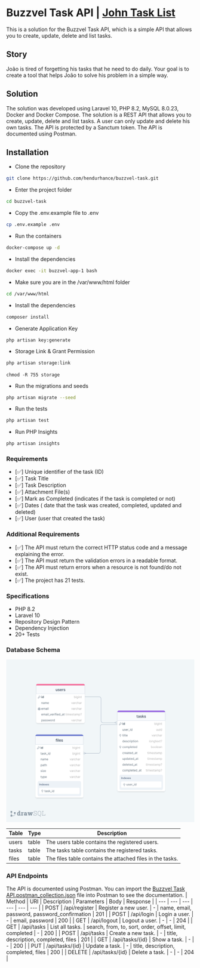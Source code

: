# Buzzvel Task API | [John Task List](/2023%20-%20Back-End%20Developer%20Test.pdf)
This is a solution for the Buzzvel Task API, which is a simple API that allows you to create, update, delete and list tasks.

## Story
João is tired of forgetting his tasks that he need to do daily. Your goal is to create a tool that helps João to solve his problem in a simple way.

## Solution
The solution was developed using Laravel 10, PHP 8.2, MySQL 8.0.23, Docker and Docker Compose. The solution is a REST API that allows you to create, update, delete and list tasks. A user can only update and delete his own tasks. The API is protected by a Sanctum token. The API is documented using Postman.

## Installation
- Clone the repository
```bash
git clone https://github.com/hendurhance/buzzvel-task.git
```
- Enter the project folder
```bash
cd buzzvel-task
```
- Copy the .env.example file to .env
```bash
cp .env.example .env
```
- Run the containers
```bash
docker-compose up -d
```
- Install the dependencies
```bash
docker exec -it buzzvel-app-1 bash
```
- Make sure you are in the /var/www/html folder
```bash
cd /var/www/html
```
- Install the dependencies
```bash
composer install
```
- Generate Application Key
```
php artisan key:generate
```
- Storage Link & Grant Permission
```
php artisan storage:link

chmod -R 755 storage
```

- Run the migrations and seeds
```bash
php artisan migrate --seed
```
- Run the tests
```bash
php artisan test
```
- Run PHP Insights
```bash
php artisan insights
```

### Requirements
- [✅] Unique identifier of the task (ID)
- [✅] Task Title
- [✅] Task Description
- [✅] Attachment File(s)
- [✅] Mark as Completed (indicates if the task is completed or not)
- [✅] Dates ( date that the task was created, completed, updated and deleted)
- [✅] User (user that created the task)
  
### Additional Requirements
- [✅] The API must return the correct HTTP status code and a message explaining the error.
- [✅] The API must return the validation errors in a readable format.
- [✅] The API must return errors when a resource is not found/do not exist.
- [✅] The project has 21 tests.

### Specifications
- PHP 8.2
- Laravel 10
- Repository Design Pattern
- Dependency Injection
- 20+ Tests


### Database Schema
![Database Schema](/drawSQL-buzzvel-test-export-2023-06-12.png)

| Table | Type | Description |
| --- | --- | --- |
| users | table | The users table contains the registered users. |
| tasks | table | The tasks table contains the registered tasks. |
| files | table | The files table contains the attached files in the tasks. |

### API Endpoints
The API is documented using Postman. You can import the [Buzzvel Task API.postman_collection.json](/buzzvel_test.postman_collection.json) file into Postman to see the documentation.
| Method | URI | Description | Parameters | Body | Response |
| --- | --- | --- | --- | --- | --- |
| POST | /api/register | Register a new user. | - | name, email, password, password_confirmation | 201 |
| POST | /api/login | Login a user. | - | email, password | 200 |
| GET | /api/logout | Logout a user. | - | - | 204 |
| GET | /api/tasks | List all tasks. | search, from, to, sort, order, offset, limit, completed | - | 200 |
| POST | /api/tasks | Create a new task. | - | title, description, completed, files | 201 |
| GET | /api/tasks/{id} | Show a task. | - | - | 200 |
| PUT | /api/tasks/{id} | Update a task. | - | title, description, completed, files | 200 |
| DELETE | /api/tasks/{id} | Delete a task. | - | - | 204 |
